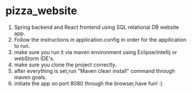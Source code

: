 # pizza_website
1) Spring backend and React frontend using SQL relational DB website app.
2) Follow the instructions in application.config in order for the appilication to run.
3) make sure you run it via maven environment using Eclipse/intellij or webStorm IDE's.
4) make sure you clone the project correctly.
5) after everything is set,run "Maven clean install" command through maven goals.
6) initiate the app on port 8080 through the browser,have fun! :)

